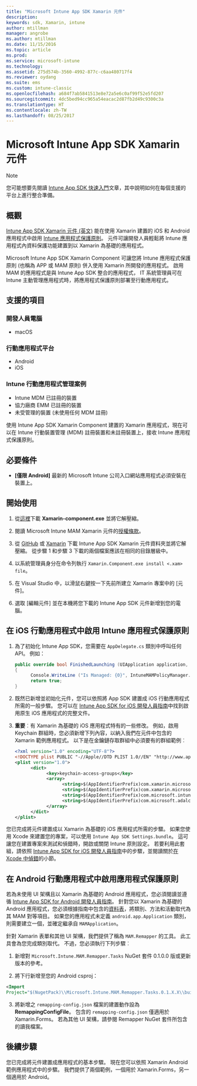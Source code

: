 ```yaml
---
title: "Microsoft Intune App SDK Xamarin 元件"
description: 
keywords: sdk, Xamarin, intune
author: mtillman
manager: angrobe
ms.author: mtillman
ms.date: 11/15/2016
ms.topic: article
ms.prod: 
ms.service: microsoft-intune
ms.technology: 
ms.assetid: 275d574b-3560-4992-877c-c6aa480717f4
ms.reviewer: oydang
ms.suite: ems
ms.custom: intune-classic
ms.openlocfilehash: a684f7ab5841513e8e72a5e6c0af99f52e5fd207
ms.sourcegitcommit: 4dc5bed94cc965a54eacac2d87fb2d49c9300c3a
ms.translationtype: HT
ms.contentlocale: zh-TW
ms.lasthandoff: 08/25/2017
---
```

# <a name="microsoft-intune-app-sdk-xamarin-component"></a>Microsoft Intune App SDK Xamarin 元件

> [!NOTE]
> 您可能想要先閱讀 [Intune App SDK 快速入門](app-sdk-get-started.md)文章，其中說明如何在每個支援的平台上進行整合準備。



## <a name="overview"></a>概觀
[Intune App SDK Xamarin 元件 (英文)](https://components.xamarin.com/view/microsoft.intune.mam) 能在使用 Xamarin 建置的 iOS 和 Android 應用程式中啟用 [Intune 應用程式保護原則](/intune-classic/deploy-use/protect-app-data-using-mobile-app-management-policies-with-microsoft-intune)。 元件可讓開發人員輕鬆將 Intune 應用程式內資料保護功能建置到以 Xamarin 為基礎的應用程式。

Microsoft Intune App SDK Xamarin Component 可讓您將 Intune 應用程式保護原則 (也稱為 APP 或 MAM 原則) 併入使用 Xamarin 所開發的應用程式。 啟用 MAM 的應用程式是與 Intune App SDK 整合的應用程式， IT 系統管理員可在 Intune 主動管理應用程式時，將應用程式保護原則部署至行動應用程式。

## <a name="whats-supported"></a>支援的項目

### <a name="developer-machines"></a>開發人員電腦
* macOS


### <a name="mobile-app-platforms"></a>行動應用程式平台
* Android
* iOS


### <a name="intune-mobile-application-management-scenarios"></a>Intune 行動應用程式管理案例

* Intune MDM 已註冊的裝置
* 協力廠商 EMM 已註冊的裝置
* 未受管理的裝置 (未使用任何 MDM 註冊)

使用 Intune App SDK Xamarin Component 建置的 Xamarin 應用程式，現在可以在 Intune 行動裝置管理 (MDM) 註冊裝置和未註冊裝置上，接收 Intune 應用程式保護原則。

## <a name="prerequisites"></a>必要條件

* **[僅限 Android]** 最新的 Microsoft Intune 公司入口網站應用程式必須安裝在裝置上。

## <a name="get-started"></a>開始使用

1.  從[這裡](https://components.xamarin.com/submit/xpkg)下載 **Xamarin-component.exe** 並將它解壓縮。

2. 閱讀 Microsoft Intune MAM Xamarin 元件的[授權條款](https://components.xamarin.com/license/microsoft.intune.mam)。

3.  從 [GitHub](https://github.com/msintuneappsdk/intune-app-sdk-xamarin) 或 [Xamarin](https://components.xamarin.com/license/microsoft.intune.mam) 下載 Intune App SDK Xamarin 元件資料夾並將它解壓縮。 從步驟 1 和步驟 3 下載的兩個檔案應該在相同的目錄層級中。

4.  以系統管理員身分在命令列執行 `Xamarin.Component.exe install <.xam> file`。

5.  在 Visual Studio 中，以滑鼠右鍵按一下先前所建立 Xamarin 專案中的 [元件]。

6.  選取 [編輯元件] 並在本機將您下載的 Intune App SDK 元件新增到您的電腦。



## <a name="enabling-intune-app-protection-polices-in-your-ios-mobile-app"></a>在 iOS 行動應用程式中啟用 Intune 應用程式保護原則
1.  為了初始化 Intune App SDK，您需要在 `AppDelegate.cs` 類別中呼叫任何 API。 例如：

      ```csharp
      public override bool FinishedLaunching (UIApplication application, NSDictionary launchOptions)
      {
            Console.WriteLine ("Is Managed: {0}", IntuneMAMPolicyManager.Instance.PrimaryUser != null);
            return true;
      }

      ```

2.  既然已新增並初始化元件，您可以依照將 App SDK 建置成 iOS 行動應用程式所需的一般步驟。 您可以在 [Intune App SDK for iOS 開發人員指南](app-sdk-ios.md)中找到啟用原生 iOS 應用程式的完整文件。
3. **重要**︰有 Xamarin 為基礎的 iOS 應用程式特有的一些修改。 例如，啟用 Keychain 群組時，您必須新增下列內容，以納入我們在元件中包含的 Xamarin 範例應用程式。 以下是在金鑰鏈存取群組中必須要有的群組範例︰

      ```xml
      <?xml version="1.0" encoding="UTF-8"?>
      <!DOCTYPE plist PUBLIC "-//Apple//DTD PLIST 1.0//EN" "http://www.apple.com/DTDs/PropertyList-1.0.dtd">
      <plist version="1.0">
            <dict>
                  <key>keychain-access-groups</key>
                  <array>
                        <string>$(AppIdentifierPrefix)com.xamarin.microsoftintunesample</string>
                        <string>$(AppIdentifierPrefix)com.xamarin.microsoftintunesample.intunemam</string>
                        <string>$(AppIdentifierPrefix)com.microsoft.intune.mam</string>
                        <string>$(AppIdentifierPrefix)com.microsoft.adalcache</string>
                  </array>
            </dict>
      </plist>
      ```

您已完成將元件建置成以 Xamarin 為基礎的 iOS 應用程式所需的步驟。 如果您使用 Xcode 來建置您的專案，可以使用 `Intune App SDK Settings.bundle`。 這可讓您在建置專案來測試和偵錯時，開啟或關閉 Intune 原則設定。 若要利用此套組，請依照 [Intune App SDK for iOS 開發人員指南](app-sdk-ios.md)中的步驟，並閱讀關於[在 Xcode 中偵錯](app-sdk-ios.md#status-result-and-debug-notifications)的小節。

## <a name="enabling-app-protection-policies-in-your-android-mobile-app"></a>在 Android 行動應用程式中啟用應用程式保護原則
若為未使用 UI 架構且以 Xamarin 為基礎的 Android 應用程式，您必須閱讀並遵循 [Intune App SDK for Android 開發人員指南](app-sdk-android.md)。 針對您以 Xamarin 為基礎的 Android 應用程式，您必須根據指南中包含的[資料表](app-sdk-android.md#replace-classes-methods-and-activities-with-their-mam-equivalent)，將類別、方法和活動取代為其 MAM 對等項目。 如果您的應用程式未定義 `android.app.Application` 類別，則需要建立一個，並確定繼承自 `MAMApplication`。

針對 Xamarin 表單和其他 UI 架構，我們提供了稱為 `MAM.Remapper` 的工具。 此工具會為您完成類別取代。 不過，您必須執行下列步驟︰

1.  新增對 `Microsoft.Intune.MAM.Remapper.Tasks` NuGet 套件 0.1.0.0 版或更新版本的參考。

2.  將下行新增至您的 Android csproj：
  ```xml
  <Import
  Project="$(NugetPack)\\Microsoft.Intune.MAM.Remapper.Tasks.0.1.X.X\\build\\MonoAndroid10\\Microsoft.Intune.MAM.Remapper.targets" />
  ```

3.  將新增之 `remapping-config.json` 檔案的建置動作設為 **RemappingConfigFile**。 包含的 `remapping-config.json` 僅適用於 Xamarin.Forms。 若為其他 UI 架構，請參閱 Remapper NuGet 套件所包含的讀我檔案。

## <a name="next-steps"></a>後續步驟

您已完成將元件建置成應用程式的基本步驟。 現在您可以依照 Xamarin Android 範例應用程式中的步驟。 我們提供了兩個範例，一個用於 Xamarin.Forms，另一個適用於 Android。
